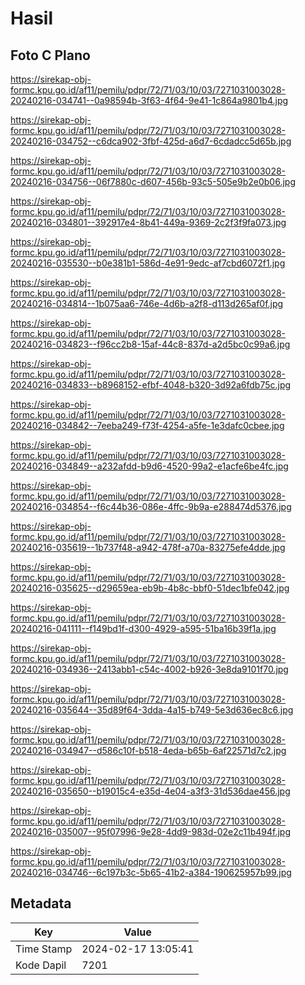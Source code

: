 # Hasil

## Foto C Plano

https://sirekap-obj-formc.kpu.go.id/af11/pemilu/pdpr/72/71/03/10/03/7271031003028-20240216-034741--0a98594b-3f63-4f64-9e41-1c864a9801b4.jpg

https://sirekap-obj-formc.kpu.go.id/af11/pemilu/pdpr/72/71/03/10/03/7271031003028-20240216-034752--c6dca902-3fbf-425d-a6d7-6cdadcc5d65b.jpg

https://sirekap-obj-formc.kpu.go.id/af11/pemilu/pdpr/72/71/03/10/03/7271031003028-20240216-034756--06f7880c-d607-456b-93c5-505e9b2e0b06.jpg

https://sirekap-obj-formc.kpu.go.id/af11/pemilu/pdpr/72/71/03/10/03/7271031003028-20240216-034801--392917e4-8b41-449a-9369-2c2f3f9fa073.jpg

https://sirekap-obj-formc.kpu.go.id/af11/pemilu/pdpr/72/71/03/10/03/7271031003028-20240216-035530--b0e381b1-586d-4e91-9edc-af7cbd6072f1.jpg

https://sirekap-obj-formc.kpu.go.id/af11/pemilu/pdpr/72/71/03/10/03/7271031003028-20240216-034814--1b075aa6-746e-4d6b-a2f8-d113d265af0f.jpg

https://sirekap-obj-formc.kpu.go.id/af11/pemilu/pdpr/72/71/03/10/03/7271031003028-20240216-034823--f96cc2b8-15af-44c8-837d-a2d5bc0c99a6.jpg

https://sirekap-obj-formc.kpu.go.id/af11/pemilu/pdpr/72/71/03/10/03/7271031003028-20240216-034833--b8968152-efbf-4048-b320-3d92a6fdb75c.jpg

https://sirekap-obj-formc.kpu.go.id/af11/pemilu/pdpr/72/71/03/10/03/7271031003028-20240216-034842--7eeba249-f73f-4254-a5fe-1e3dafc0cbee.jpg

https://sirekap-obj-formc.kpu.go.id/af11/pemilu/pdpr/72/71/03/10/03/7271031003028-20240216-034849--a232afdd-b9d6-4520-99a2-e1acfe6be4fc.jpg

https://sirekap-obj-formc.kpu.go.id/af11/pemilu/pdpr/72/71/03/10/03/7271031003028-20240216-034854--f6c44b36-086e-4ffc-9b9a-e288474d5376.jpg

https://sirekap-obj-formc.kpu.go.id/af11/pemilu/pdpr/72/71/03/10/03/7271031003028-20240216-035619--1b737f48-a942-478f-a70a-83275efe4dde.jpg

https://sirekap-obj-formc.kpu.go.id/af11/pemilu/pdpr/72/71/03/10/03/7271031003028-20240216-035625--d29659ea-eb9b-4b8c-bbf0-51dec1bfe042.jpg

https://sirekap-obj-formc.kpu.go.id/af11/pemilu/pdpr/72/71/03/10/03/7271031003028-20240216-041111--f149bd1f-d300-4929-a595-51ba16b39f1a.jpg

https://sirekap-obj-formc.kpu.go.id/af11/pemilu/pdpr/72/71/03/10/03/7271031003028-20240216-034936--2413abb1-c54c-4002-b926-3e8da9101f70.jpg

https://sirekap-obj-formc.kpu.go.id/af11/pemilu/pdpr/72/71/03/10/03/7271031003028-20240216-035644--35d89f64-3dda-4a15-b749-5e3d636ec8c6.jpg

https://sirekap-obj-formc.kpu.go.id/af11/pemilu/pdpr/72/71/03/10/03/7271031003028-20240216-034947--d586c10f-b518-4eda-b65b-6af22571d7c2.jpg

https://sirekap-obj-formc.kpu.go.id/af11/pemilu/pdpr/72/71/03/10/03/7271031003028-20240216-035650--b19015c4-e35d-4e04-a3f3-31d536dae456.jpg

https://sirekap-obj-formc.kpu.go.id/af11/pemilu/pdpr/72/71/03/10/03/7271031003028-20240216-035007--95f07996-9e28-4dd9-983d-02e2c11b494f.jpg

https://sirekap-obj-formc.kpu.go.id/af11/pemilu/pdpr/72/71/03/10/03/7271031003028-20240216-034746--6c197b3c-5b65-41b2-a384-190625957b99.jpg


## Metadata

| Key        | Value               |
| ---------- | ------------------- |
| Time Stamp | 2024-02-17 13:05:41 |
| Kode Dapil | 7201                |



